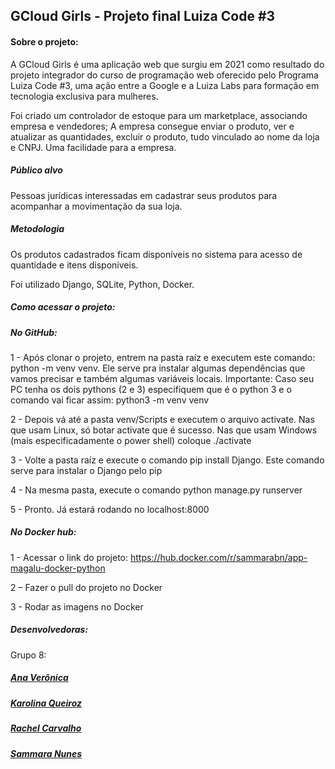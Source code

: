 ## GCloud Girls - Projeto final Luiza Code #3

#### Sobre o projeto:

A GCloud Girls é uma aplicação web que surgiu em 2021 como resultado do projeto integrador do curso de programação web oferecido pelo Programa Luiza Code #3, uma ação entre a Google e a Luiza Labs para formação em tecnologia exclusiva para mulheres.

Foi criado um controlador de estoque para um marketplace, associando empresa e vendedores;
A empresa consegue enviar o produto, ver e atualizar as quantidades, excluir o produto, tudo vinculado ao nome da loja e CNPJ. 
Uma facilidade para a empresa.


##### Público alvo

Pessoas jurídicas interessadas em cadastrar seus produtos para acompanhar a movimentação da sua loja.


##### Metodologia

Os produtos cadastrados ficam disponíveis no sistema para acesso de quantidade e itens disponíveis.

Foi utilizado Django, SQLite, Python, Docker.

##### Como acessar o projeto:

##### No GitHub:
1 - Após clonar o projeto, entrem na pasta raíz e executem este comando: python -m venv venv. Ele serve pra instalar algumas dependências que vamos precisar e também algumas variáveis locais. Importante: Caso seu PC tenha os dois pythons (2 e 3) especifiquem que é o python 3 e o comando vai ficar assim: python3 -m venv venv

2 - Depois vá até a pasta venv/Scripts  e executem o arquivo activate. Nas que usam Linux, só botar activate que é sucesso. Nas que usam Windows (mais especificadamente o power shell) coloque ./activate

3 - Volte a pasta raíz e execute o comando pip install Django. Este comando serve para instalar o Django pelo pip

4 - Na mesma pasta, execute o comando python 
manage.py
 runserver

5 - Pronto. Já estará rodando no localhost:8000

##### No Docker hub:
1 - Acessar o link do projeto:
https://hub.docker.com/r/sammarabn/app-magalu-docker-python

2 – Fazer o pull do projeto no Docker

3 - Rodar as imagens no Docker

##### Desenvolvedoras: 
Grupo 8:
##### [Ana Verônica](https://github.com/Anaveronica3001)
##### [Karolina Queiroz](https://github.com/karolinaq20)
##### [Rachel Carvalho](https://github.com/RachCarvalho)
##### [Sammara Nunes](https://github.com/sammarabn)
